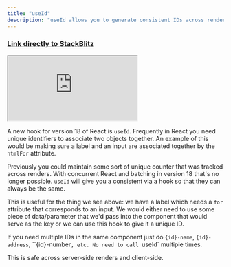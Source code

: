 ```yaml
---
title: "useId"
description: "useId allows you to generate consistent IDs across renders"
---
```


### [Link directly to StackBlitz][ref]

<iframe src="https://stackblitz.com/edit/ir5?embed=1&view=both&file=src/routes/UseId.jsx&hideExplorer=1&initialPath=/useId"></iframe>

A new hook for version 18 of React is `useId`. Frequently in React you need unique identifiers to associate two objects together. An example of this would be making sure a label and an input are associated together by the `htmlFor` attribute.

Previously you could maintain some sort of unique counter that was tracked across renders. With concurrent React and batching in version 18 that's no longer possible. `useId` will give you a consistent via a hook so that they can always be the same.

This is useful for the thing we see above: we have a label which needs a `for` attribute that corresponds to an input. We would either need to use some piece of data/parameter that we'd pass into the component that would serve as the key or we can use this hook to give it a unique ID.

If you need multiple IDs in the same component just do `{id}-name`, `{id}-address`, ``{id}-number`, etc. No need to call `useId` multiple times.

This is safe across server-side renders and client-side.

[ref]: https://stackblitz.com/edit/ir5?view=both&file=src/routes/UseId.jsx&hideExplorer=1&initialPath=/useId